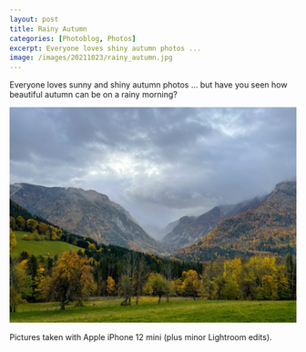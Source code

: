 ```yaml
---
layout: post
title: Rainy Autumn
categories: [Photoblog, Photos]
excerpt: Everyone loves shiny autumn photos ...
image: /images/20211023/rainy_autumn.jpg
---
```


Everyone loves sunny and shiny autumn photos ... but have you seen how beautiful autumn can be on a rainy morning?

![Lunz am See](../images/20211023/rainy_autumn.jpg)


Pictures taken with Apple iPhone 12 mini (plus minor Lightroom edits).
